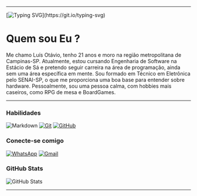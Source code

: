 
---

[![Typing SVG](https://readme-typing-svg.herokuapp.com?font=&duration=7000&pause=800&color=645990&random=false&width=480&lines=Ol%C3%A1%2C+seja+bem-vindo+ao+meu+perfil+GitHub!;Abaixo+voc%C3%AA+descobrira+mais+sobre+mim.)](https://git.io/typing-svg)


# Quem sou Eu ?

Me chamo Luís Otávio, tenho 21 anos e moro na região metropolitana de Campinas-SP. Atualmente, estou cursando Engenharia de Software na Estácio de Sá e pretendo seguir carreira na área de programação, ainda sem uma área específica em mente. Sou formado em Técnico em Eletrônica pelo SENAI-SP, o que me proporciona uma boa base para entender sobre hardware. Pessoalmente, sou uma pessoa calma, com hobbies mais caseiros, como RPG de mesa e BoardGames.

---

### Habilidades

![Markdown](https://img.shields.io/badge/Markdown-353d90?style=for-the-badge&logo=markdown)
[![Git](https://img.shields.io/badge/Git-000?style=for-the-badge&logo=git&logoColor=353d90)](https://git-scm.com/doc) 
[![GitHub](https://img.shields.io/badge/GitHub-000?style=for-the-badge&logo=github&logoColor=353d90)](https://docs.github.com/)

### Conecte-se comigo 

[![WhatsApp](https://img.shields.io/badge/WhatsApp-353d90?style=for-the-badge&logo=whatsapp&logoColor=white)](https://wa.me/55+19+971353914)
[![Gmail](https://img.shields.io/badge/Gmail-353d90?style=for-the-badge&logo=gmail&logoColor=red)](mailto:luismatheus052@gmail.com)


### GitHub Stats

![GitHub Stats](https://github-readme-stats.vercel.app/api?username=Rosenberg0&theme=transparent&bg_color=000&border_color=353d90&show_icons=true&icon_color=353d90&title_color=353d90&text_color=FFF)

---
